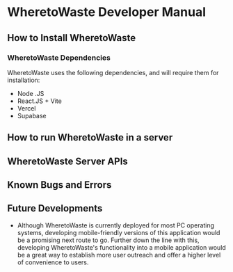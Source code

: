 # WheretoWaste Developer Manual

## How to Install WheretoWaste 

### WheretoWaste Dependencies
WheretoWaste uses the following dependencies, and will require them for installation:
* Node .JS
* React.JS + Vite
* Vercel
* Supabase

## How to run WheretoWaste in a server

## WheretoWaste Server APIs

## Known Bugs and Errors

## Future Developments
* Although WheretoWaste is currently deployed for most PC operating systems, developing mobile-friendly versions of this application would be a promising next route to go. Further down the line with this, developing WheretoWaste's functionality into a mobile application would be a great way to establish more user outreach and offer a higher level of convenience to users.
